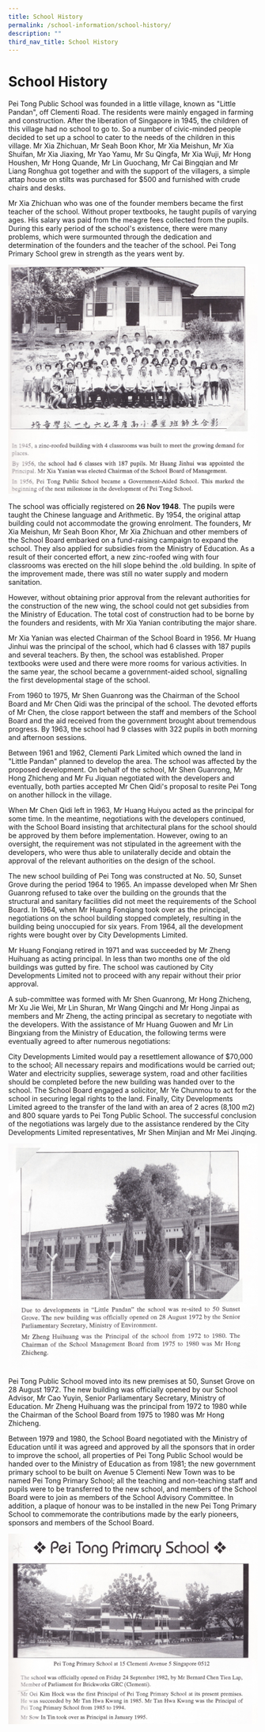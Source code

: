 ```yaml
---
title: School History
permalink: /school-information/school-history/
description: ""
third_nav_title: School History
---
```


# School History

Pei Tong Public School was founded in a little village, known as "Little Pandan", off Clementi Road. The residents were mainly engaged in farming and construction. After the liberation of Singapore in 1945, the children of this village had no school to go to. So a number of civic-minded people decided to set up a school to cater to the needs of the children in this village. Mr Xia Zhichuan, Mr Seah Boon Khor, Mr Xia Meishun, Mr Xia Shuifan, Mr Xia Jiaxing, Mr Yao Yamu, Mr Su Qingfa, Mr Xia Wuji, Mr Hong Houshen, Mr Hong Quande, Mr Lin Guochang, Mr Cai Bingqian and Mr Liang Ronghua got together and with the support of the villagers, a simple attap house on stilts was purchased for $500 and furnished with crude chairs and desks.   

  

Mr Xia Zhichuan who was one of the founder members became the first teacher of the school. Without proper textbooks, he taught pupils of varying ages. His salary was paid from the meagre fees collected from the pupils. During this early period of the school's existence, there were many problems, which were surmounted through the dedication and determination of the founders and the teacher of the school. Pei Tong Primary School grew in strength as the years went by.

![](/images/School%20Information/schoolhistory1.jpg)

The school was officially registered on **26 Nov 1948**. The pupils were taught the Chinese language and Arithmetic. By 1954, the original attap building could not accommodate the growing enrolment. The founders, Mr Xia Meishun, Mr Seah Boon Khor, Mr Xia Zhichuan and other members of the School Board embarked on a fund-raising campaign to expand the school. They also applied for subsidies from the Ministry of Education. As a result of their concerted effort, a new zinc-roofed wing with four classrooms was erected on the hill slope behind the .old building. In spite of the improvement made, there was still no water supply and modern sanitation.

  

However, without obtaining prior approval from the relevant authorities for the construction of the new wing, the school could not get subsidies from the Ministry of Education. The total cost of construction had to be borne by the founders and residents, with Mr Xia Yanian contributing the major share.

  

Mr Xia Yanian was elected Chairman of the School Board in 1956. Mr Huang Jinhui was the principal of the school, which had 6 classes with 187 pupils and several teachers. By then, the school was established. Proper textbooks were used and there were more rooms for various activities. In the same year, the school became a government-aided school, signalling the first developmental stage of the school.

  

From 1960 to 1975, Mr Shen Guanrong was the Chairman of the School Board and Mr Chen Qidi was the principal of the school. The devoted efforts of Mr Chen, the close rapport between the staff and members of the School Board and the aid received from the government brought about tremendous progress. By 1963, the school had 9 classes with 322 pupils in both morning and afternoon sessions.

  

Between 1961 and 1962, Clementi Park Limited which owned the land in "Little Pandan" planned to develop the area. The school was affected by the proposed development. On behalf of the school, Mr Shen Guanrong, Mr Hong Zhicheng and Mr Fu Jiquan negotiated with the developers and eventually, both parties accepted Mr Chen Qidi's proposal to resite Pei Tong on another hillock in the village.

  

When Mr Chen Qidi left in 1963, Mr Huang Huiyou acted as the principal for some time. In the meantime, negotiations with the developers continued, with the School Board insisting that architectural plans for the school should be approved by them before implementation. However, owing to an oversight, the requirement was not stipulated in the agreement with the developers, who were thus able to unilaterally decide and obtain the approval of the relevant authorities on the design of the school.

  

The new school building of Pei Tong was constructed at No. 50, Sunset Grove during the period 1964 to 1965. An impasse developed when Mr Shen Guanrong refused to take over the building on the grounds that the structural and sanitary facilities did not meet the requirements of the School Board. In 1964, when Mr Huang Fonqiang took over as the principal, negotiations on the school building stopped completely, resulting in the building being unoccupied for six years. From 1964, all the development rights were bought over by City Developments Limited.

  

Mr Huang Fonqiang retired in 1971 and was succeeded by Mr Zheng Huihuang as acting principal. In less than two months one of the old buildings was gutted by fire. The school was cautioned by City Developments Limited not to proceed with any repair without their prior approval.

  

A sub-committee was formed with Mr Shen Guanrong, Mr Hong Zhicheng, Mr Xu Jie Wei, Mr Lin Shuran, Mr Wang Qingchi and Mr Hong Jinpai as members and Mr Zheng, the acting principal as secretary to negotiate with the developers. With the assistance of Mr Huang Guowen and Mr Lin Bingxiang from the Ministry of Education, the following terms were eventually agreed to after numerous negotiations:

  

City Developments Limited would pay a resettlement allowance of $70,000 to the school; All necessary repairs and modifications would be carried out; Water and electricity supplies, sewerage system, road and other facilities should be completed before the new building was handed over to the school. The School Board engaged a solicitor, Mr Ye Chunmou to act for the school in securing legal rights to the land. Finally, City Developments Limited agreed to the transfer of the land with an area of 2 acres (8,100 m2) and 800 square yards to Pei Tong Public School. The successful conclusion of the negotiations was largely due to the assistance rendered by the City Developments Limited representatives, Mr Shen Minjian and Mr Mei Jinqing.

![](/images/School%20Information/schoolhistory2.jpg)

Pei Tong Public School moved into its new premises at 50, Sunset Grove on 28 August 1972. The new building was officially opened by our School Advisor, Mr Cao Yuyin, Senior Parliamentary Secretary, Ministry of Education. Mr Zheng Huihuang was the principal from 1972 to 1980 while the Chairman of the School Board from 1975 to 1980 was Mr Hong Zhicheng.

  

Between 1979 and 1980, the School Board negotiated with the Ministry of Education until it was agreed and approved by all the sponsors that in order to improve the school, all properties of Pei Tong Public School would be handed over to the Ministry of Education as from 1981; the new government primary school to be built on Avenue 5 Clementi New Town was to be named Pei Tong Primary School; all the teaching and non-teaching staff and pupils were to be transferred to the new school, and members of the School Board were to join as members of the School Advisory Committee. In addition, a plaque of honour was to be installed in the new Pei Tong Primary School to commemorate the contributions made by the early pioneers, sponsors and members of the School Board.


![](/images/School%20Information/schoolhistory3.jpg)